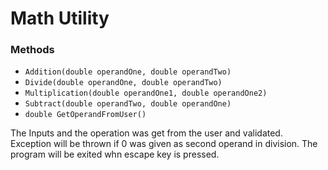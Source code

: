 # Math Utility 

### Methods

- `Addition(double operandOne, double operandTwo)`
- `Divide(double operandOne, double operandTwo)`
- `Multiplication(double operandOne1, double operandOne2)`
- `Subtract(double operandTwo, double operandOne)`
- `double GetOperandFromUser()`

The Inputs and the operation was get from the user and validated. 
Exception will be thrown if 0 was given as second operand in division.
The program will be exited whn escape key is pressed. 

